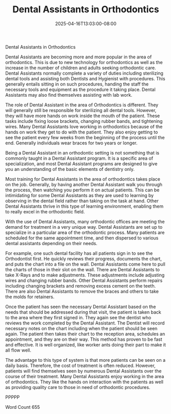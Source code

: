 ﻿---
title: "Dental Assistants in Orthodontics"
date: 2025-04-16T13:03:00-08:00
description: "Text Tips for Web Success"
featured_image: "/images/Text.jpg"
tags: ["Text"]
---

Dental Assistants in Orthodontics

Dental Assistants are becoming more and more popular in the area of orthodontics. This is due to new technology for orthodontics as well as the increase in the number of children and adults seeking orthodontic care. Dental Assistants normally complete a variety of duties including sterilizing dental tools and assisting both Dentists and Hygienist with procedures. This generally entails sitting in on such procedures, handing the staff the necessary tools and equipment as the procedure it taking place. Dental Assistants may also find themselves assisting with lab work. 

The role of Dental Assistant in the area of Orthodontics is different. They will generally still be responsible for sterilizing all dental tools. However, they will have more hands on work inside the mouth of the patient. These tasks include fixing loose brackets, changing rubber bands, and tightening wires. Many Dental Assistants love working in orthodontics because of the hands on work they get to do with the patient. They also enjoy getting to see the patient every few weeks from the beginning of the process until the end. Generally individuals wear braces for two years or longer.

Being a Dental Assistant in an orthodontic setting is not something that is commonly taught in a Dental Assistant program. It is a specific area of specialization, and most Dental Assistant programs are designed to give you an understanding of the basic elements of dentistry only. 

Most training for Dental Assistants in the area of orthodontics takes place on the job. Generally, by having another Dental Assistant walk you through the process, then watching you perform it on actual patients. This can be intimidating for some Dental Assistants as they are used to learning by observing in the dental field rather than taking on the task at hand. Other Dental Assistants thrive in this type of learning environment, enabling them to really excel in the orthodontic field.

With the use of Dental Assistants, many orthodontic offices are meeting the demand for treatment in a very unique way. Dental Assistants are set up to specialize in a particular area of the orthodontic process. Many patients are scheduled for the same appointment time, and then dispersed to various dental assistants depending on their needs.

For example, one such dental facility has all patients sign in to see the Orthodontist first. He quickly reviews their progress, documents the chart, and puts the chart into a file on the wall. Dental Assistants come here to pull the charts of those in their slot on the wall. There are Dental Assistants to take X-Rays and to make adjustments. These adjustments include adjusting wires and changing rubber bands. Other Dental Assistants perform repairs including changing brackets and removing excess cement on the teeth. There are also Dental Assistants to remove the braces and others to take the molds for retainers. 

Once the patient has seen the necessary Dental Assistant based on the needs that should be addressed during that visit, the patient is taken back to the area where they first signed in. They again see the dentist who reviews the work completed by the Dental Assistant. The Dentist will record necessary notes on the chart including when the patient should be seen again. The patient then takes their chart to the reception area, schedules an appointment, and they are on their way. This method has proven to be fast and effective. It is well organized, like worker ants doing their part to make it all flow well. 

The advantage to this type of system is that more patients can be seen on a daily basis. Therefore, the cost of treatment is often reduced. However, patients will find themselves seen by numerous Dental Assistants over the course of their treatment. Many Dental Assistants enjoy working in the area of orthodontics. They like the hands on interaction with the patients as well as providing quality care to those in need of orthodontic procedures. 

PPPPP

Word Count 655





